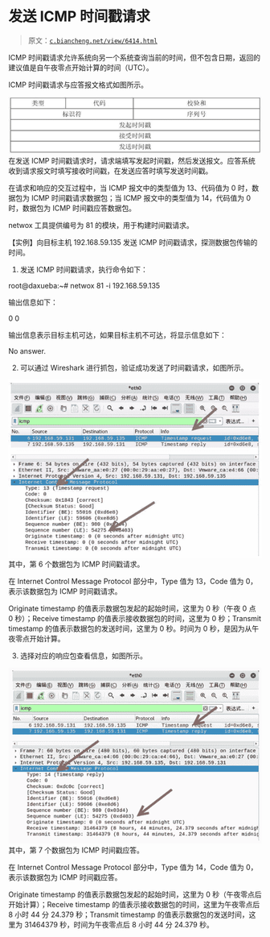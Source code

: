 # 发送 ICMP 时间戳请求

> 原文：[`c.biancheng.net/view/6414.html`](http://c.biancheng.net/view/6414.html)

ICMP 时间戳请求允许系统向另一个系统查询当前的时间，但不包含日期，返回的建议值是自午夜零点开始计算的时间（UTC）。

ICMP 时间戳请求与应答报文格式如图所示。

![](img/253eef10a12b25e5a763a3abcb395ef3.png)
在发送 ICMP 时间戳请求时，请求端填写发起时间戳，然后发送报文。应答系统收到请求报文时填写接收时间戳，在发送应答时填写发送时间戳。

在请求和响应的交互过程中，当 ICMP 报文中的类型值为 13、代码值为 0 时，数据包为 ICMP 时间戳请求数据包；当 ICMP 报文中的类型值为 14，代码值为 0 时，数据包为 ICMP 时间戳应答数据包。

netwox 工具提供编号为 81 的模块，用于构建时间戳请求。

【实例】向目标主机 192.168.59.135 发送 ICMP 时间戳请求，探测数据包传输的时间。

1) 发送 ICMP 时间戳请求，执行命令如下：

root@daxueba:~# netwox 81 -i 192.168.59.135

输出信息如下：

0 0

输出信息表示目标主机可达，如果目标主机不可达，将显示信息如下：

No answer.

2) 可以通过 Wireshark 进行抓包，验证成功发送了时间戳请求，如图所示。

![](img/254590bb4dcf01552edf8232b381c792.png)其中，第 6 个数据包为 ICMP 时间戳请求。

在 Internet Control Message Protocol 部分中，Type 值为 13，Code 值为 0，表示该数据包为 ICMP 时间戳请求。

Originate timestamp 的值表示数据包发起的起始时间，这里为 0 秒（午夜 0 点 0 秒）；Receive timestamp 的值表示接收数据包的时间，这里为 0 秒；Transmit timestamp 的值表示数据包的发送时间，这里为 0 秒。时间为 0 秒，是因为从午夜零点开始计算。

3) 选择对应的响应包查看信息，如图所示。

![](img/fb7af2b424c65312c52848c071595058.png)其中，第 7 个数据包为 ICMP 时间戳应答。

在 Internet Control Message Protocol 部分中，Type 值为 14，Code 值为 0，表示该数据包为 ICMP 时间戳应答。

Originate timestamp 的值表示数据包发起的起始时间，这里为 0 秒（午夜零点后开始计算）；Receive timestamp 的值表示接收数据包的时间，这里为午夜零点后 8 小时 44 分 24.379 秒；Transmit timestamp 的值表示数据包的发送时间，这里为 31464379 秒，时间为午夜零点后 8 小时 44 分 24.379 秒。